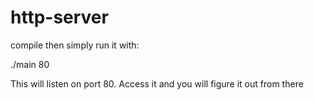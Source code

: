 # http-server

compile then simply run it with:

./main 80

This will listen on port 80. Access it and you will figure it out from there